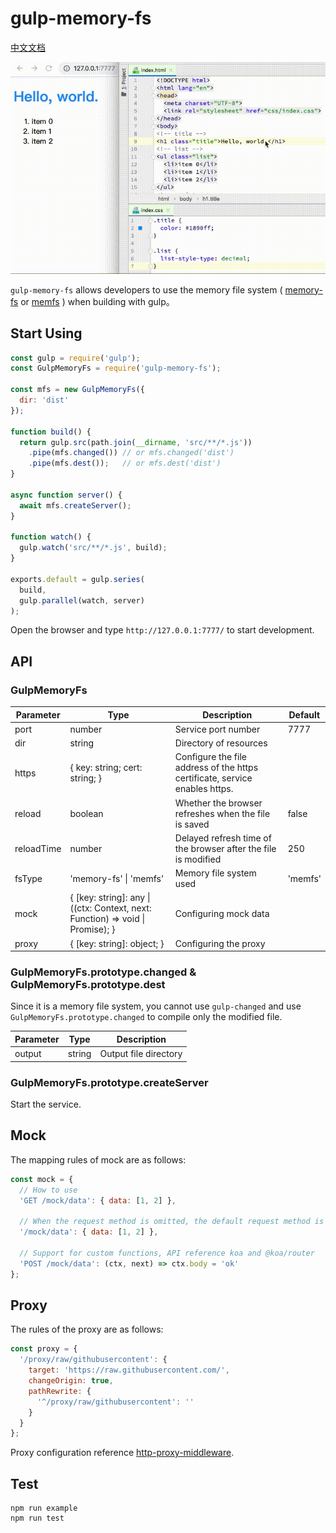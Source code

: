 # gulp-memory-fs

[中文文档](README_zhCN.md)

![](demonstrate.gif)

`gulp-memory-fs` allows developers to use the memory file system ( [memory-fs](https://github.com/webpack/memory-fs) or [memfs](https://github.com/streamich/memfs) ) when building with gulp。

## Start Using

```javascript
const gulp = require('gulp');
const GulpMemoryFs = require('gulp-memory-fs');

const mfs = new GulpMemoryFs({
  dir: 'dist'
});

function build() {
  return gulp.src(path.join(__dirname, 'src/**/*.js'))
    .pipe(mfs.changed()) // or mfs.changed('dist')
    .pipe(mfs.dest());   // or mfs.dest('dist')
}

async function server() {
  await mfs.createServer();
}

function watch() {
  gulp.watch('src/**/*.js', build);
}

exports.default = gulp.series(
  build,
  gulp.parallel(watch, server)
);
```

Open the browser and type `http://127.0.0.1:7777/` to start development.

## API

### GulpMemoryFs

| Parameter  | Type                           | Description                                                                    | Default     |
| ---        | ---                            | ---                                                                            | ---         |
| port       | number                         | Service port number                                                            | 7777        |
| dir        | string                         | Directory of resources                                                         | &nbsp;      |
| https      | { key: string; cert: string; } | Configure the file address of the https certificate, service enables https.    | &nbsp;      |
| reload     | boolean                        | Whether the browser refreshes when the file is saved                           | false       |
| reloadTime | number                         | Delayed refresh time of the browser after the file is modified                 | 250         |
| fsType     | 'memory-fs' &#124; 'memfs'     | Memory file system used                                                        | 'memfs'     |
| mock       | { [key: string]: any &#124; ((ctx: Context, next: Function) => void &#124; Promise<void>); } | Configuring mock data | &nbsp; |
| proxy      | { [key: string]: object; }     | Configuring the proxy                                                          | &nbsp;      |

### GulpMemoryFs.prototype.changed & GulpMemoryFs.prototype.dest

Since it is a memory file system, you cannot use `gulp-changed` and use `GulpMemoryFs.prototype.changed` to compile only the modified file.

| Parameter | Type   | Description           |
| ---       | ---    | ---                   |
| output    | string | Output file directory |

### GulpMemoryFs.prototype.createServer

Start the service.

## Mock

The mapping rules of mock are as follows:

```javascript
const mock = {
  // How to use
  'GET /mock/data': { data: [1, 2] },

  // When the request method is omitted, the default request method is GET
  '/mock/data': { data: [1, 2] },

  // Support for custom functions, API reference koa and @koa/router
  'POST /mock/data': (ctx, next) => ctx.body = 'ok'
};
```

## Proxy

The rules of the proxy are as follows:

```javascript
const proxy = {
  '/proxy/raw/githubusercontent': {
    target: 'https://raw.githubusercontent.com/',
    changeOrigin: true,
    pathRewrite: {
      '^/proxy/raw/githubusercontent': ''
    }
  }
};
```

Proxy configuration reference [http-proxy-middleware](https://github.com/chimurai/http-proxy-middleware).

## Test

```
npm run example
npm run test
```